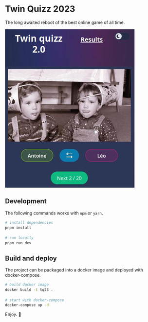 # Twin Quizz 2023

The long awaited reboot of the best online game of all time.

![Screenshot](demo.jpg)

## Development

The following commands works with `npm` or `yarn`.
```bash
# install dependencies
pnpm install

# run locally
pnpm run dev
```

## Build and deploy

The project can be packaged into a docker image and deployed with docker-compose.

```bash
# build docker image
docker build -t tq23 .

# start with docker-compose
docker-compose up -d
```

Enjoy. 🍌